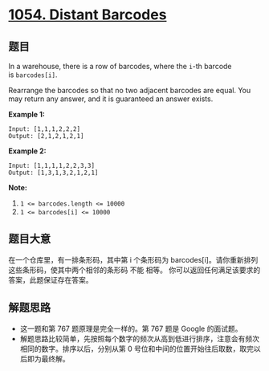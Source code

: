 # [1054. Distant Barcodes](https://leetcode.com/problems/distant-barcodes/)


## 题目

In a warehouse, there is a row of barcodes, where the `i`-th barcode is `barcodes[i]`.

Rearrange the barcodes so that no two adjacent barcodes are equal. You may return any answer, and it is guaranteed an answer exists.

**Example 1:**

    Input: [1,1,1,2,2,2]
    Output: [2,1,2,1,2,1]

**Example 2:**

    Input: [1,1,1,1,2,2,3,3]
    Output: [1,3,1,3,2,1,2,1]

**Note:**

1. `1 <= barcodes.length <= 10000`
2. `1 <= barcodes[i] <= 10000`


## 题目大意

在一个仓库里，有一排条形码，其中第 i 个条形码为 barcodes[i]。请你重新排列这些条形码，使其中两个相邻的条形码 不能 相等。 你可以返回任何满足该要求的答案，此题保证存在答案。



## 解题思路


- 这一题和第 767 题原理是完全一样的。第 767 题是 Google 的面试题。
- 解题思路比较简单，先按照每个数字的频次从高到低进行排序，注意会有频次相同的数字。排序以后，分别从第 0 号位和中间的位置开始往后取数，取完以后即为最终解。
